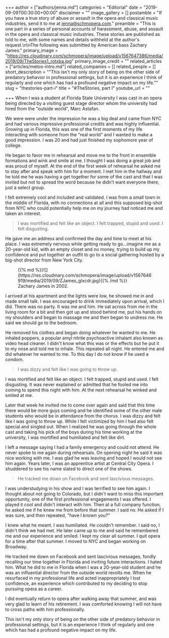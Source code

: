 +++
author = ["authors/jenna.md"]
categories = "Editorial"
date = "2019-09-09T00:30:00+00:00"
disclaimer = ""
image_gallery = []
postamble = "If you have a true story of abuse or assault in the opera and classical music industries, send it to me at [jenna@schmopera.com](mailto:jenna@schmopera.com)."
preamble = "This is one part in a series of personal accounts of harassment, abuse, and assault in the opera and classical music industries. These stories are published as told to me, with some names and details withheld at the author's request.\n\nThe following was submitted by American bass Zachary James."
primary_image = "https://res.cloudinary.com/schmopera/image/upload/v1567647386/media/2019/09/TheStories1_rotxba.jpg"
primary_image_credit = ""
related_articles = ["articles/metoo-intro.md"]
related_companies = []
related_people = []
short_description = "\"This isn't my only story of being on the other side of predatory behavior in professional settings, but it is an experience I think of regularly and one which has had a profound negative impact on my life.\""
slug = "thestories-part-i"
title = "#TheStories, part I"
youtube_url = ""

+++
When I was a student at Florida State University I was cast in an opera being directed by a visiting guest stage director whom the university had hired from the "outside world", Marc Astafan.

We were were under the impression he was a big deal and came from NYC and had various impressive professional credits and was highly influential. Growing up in Florida, this was one of the first moments of my life interacting with someone from the "real world" and I wanted to make a good impression. I was 20 and had just finished my sophomore year of college.

He began to favor me in rehearsal and move me to the front in ensemble formations and wink and smile at me. I thought I was doing a great job and was proud of myself. At the end of the first week of rehearsal he asked me to stay after and speak with him for a moment. I met him in the hallway and he told me he was having a get together for some of the cast and that I was invited but not to spread the word because he didn’t want everyone there, just a select group.

I felt extremely cool and included and validated. I was from a small town in the middle of Florida, with no connections at all and this supposed big-shot from NYC who could potentially help me on my journey had noticed me and taken an interest.

>I was mortified and felt like an object. I felt trapped, stupid and used. I felt disgusting.

He gave me an address and confirmed the day and time to meet at his place. I was extremely nervous while getting ready to go...imagine me as a 20-year-old kid, with an empty closet and no money, trying to build up my confidence and put together an outfit to go to a social gathering hosted by a big-shot director from New York City.

<figure data-type="image">{{% md %}}![](https://res.cloudinary.com/schmopera/image/upload/v1567646919/media/2019/09/ZJames_glxcdr.jpg){{% /md %}}

<figcaption>Zachary James in 2002.</figcaption>

</figure>

I arrived at his apartment and the lights were low, he showed me in and made small talk. I was encouraged to drink immediately upon arrival, which I did. There was no party. It was me and him. He sat across from me in the living room for a bit and then got up and stood behind me, put his hands on my shoulders and began to massage me and then began to undress me. He said we should go to the bedroom.

He removed his clothes and began doing whatever he wanted to me. He inhaled poppers, a popular amyl nitrite psychoactive inhalant also known as video head cleaner. I didn't know what this was or the effects but he put it to my nose and told me to inhale. This repeated all night. He entered me and did whatever he wanted to me. To this day I do not know if he used a condom.

>I was dizzy and felt like I was going to throw up.

I was mortified and felt like an object. I felt trapped, stupid and used. I felt disgusting. It was never explained or admitted that he fooled me into coming to spend this night with him. At the next rehearsal he winked and smiled at me.

Later that week he invited me to come over again and said that this time there would be more guys coming and he identified some of the other male students who would be in attendance from the chorus. I was dizzy and felt like I was going to throw up. While I felt victimized by him I had also felt special and singled out. When I realized he was going through the whole cast and taking his pick of the boys during his time working at the university, I was mortified and humiliated and felt like dirt.

I left a message saying I had a family emergency and could not attend. He never spoke to me again during rehearsals. On opening night he said it was nice working with me. I was glad he was leaving and hoped I would not see him again. Years later, I was an apprentice artist at Central City Opera. I shuddered to see his name slated to direct one of the shows.

>He tracked me down on Facebook and sent lascivious messages.

I was understudying in his show and I was terrified to see him again. I thought about not going to Colorado, but I didn't want to miss this important opportunity, one of the first professional engagements I was offered. I played it cool and didn't interact with him. Then at a full company function, he asked me if he knew me from before that summer. I said no. He asked if I was sure, and then repeated, "have I _known_ you?"

I knew what he meant. I was humiliated. He couldn't remember. I said no, I didn't think we had met. He later came up to me and said he remembered me and our experience and smiled. I kept my clear all summer. I quit opera for a time after that summer. I moved to NYC and began working on Broadway.

He tracked me down on Facebook and sent lascivious messages, fondly recalling our time together in Florida and inviting future interactions. I hated him. What he did to me in Florida when I was a 20-year-old student and he was an influential director from the outside world revolts me. When he resurfaced in my professional life and acted inappropriately I lost confidence, an experience which contributed to my deciding to stop pursuing opera as a career.

I did eventually return to opera after walking away that summer, and was very glad to learn of his retirement. I was comforted knowing I will not have to cross paths with him professionally.

This isn't my only story of being on the other side of predatory behavior in professional settings, but it is an experience I think of regularly and one which has had a profound negative impact on my life.